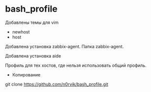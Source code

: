 # bash_profile

Добавлены темы для vim

- newhost
- host

Добавлена установка zabbix-agent. Папка zabbix-agent.

Добавлена установка aide

Профиль для тех хостов, где нельзя использовать общий профиль.

- Копирование

git clone https://github.com/n0rvik/bash_profile.git